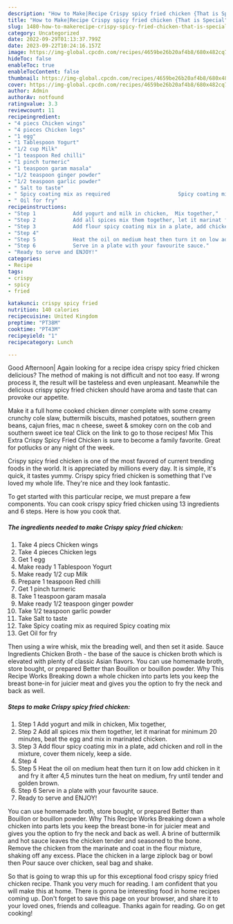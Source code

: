 ```yaml
---
description: "How to Make|Recipe Crispy spicy fried chicken {That is Special"
title: "How to Make|Recipe Crispy spicy fried chicken {That is Special"
slug: 1480-how-to-makerecipe-crispy-spicy-fried-chicken-that-is-special
category: Uncategorized
date: 2022-09-29T01:13:37.799Z
date: 2023-09-22T10:24:16.157Z
image: https://img-global.cpcdn.com/recipes/4659be26b20af4b8/680x482cq70/crispy-spicy-fried-chicken-recipe-main-photo.jpg
hideToc: false
enableToc: true
enableTocContent: false
thumbnail: https://img-global.cpcdn.com/recipes/4659be26b20af4b8/680x482cq70/crispy-spicy-fried-chicken-recipe-main-photo.jpg
cover: https://img-global.cpcdn.com/recipes/4659be26b20af4b8/680x482cq70/crispy-spicy-fried-chicken-recipe-main-photo.jpg
author: Admin
authorAv: notfound
ratingvalue: 3.3
reviewcount: 11
recipeingredient:
- "4 piecs Chicken wings"
- "4 pieces Chicken legs"
- "1 egg"
- "1 Tablespoon Yogurt"
- "1/2 cup Milk"
- "1 teaspoon Red chilli"
- "1 pinch turmeric"
- "1 teaspoon garam masala"
- "1/2 teaspoon ginger powder"
- "1/2 teaspoon garlic powder"
- " Salt to taste"
- " Spicy coating mix as required                      Spicy coating mix"
- " Oil for fry"
recipeinstructions:
- "Step 1            Add yogurt and milk in chicken,  Mix together,"
- "Step 2            Add all spices mix them together, let it marinat for minimum 20 minutes, beat the egg and mix in marinated chicken."
- "Step 3            Add flour spicy coating mix in a plate, add chicken and roll in the mixture, cover them nicely, keep a side."
- "Step 4"
- "Step 5            Heat the oil on medium heat then turn it on low add chicken in it and fry it after 4,5 minutes turn the heat on medium, fry until tender and golden brown."
- "Step 6            Serve in a plate with your favourite sauce."
- "Ready to serve and ENJOY!"
categories:
- Recipe
tags:
- crispy
- spicy
- fried

katakunci: crispy spicy fried 
nutrition: 140 calories
recipecuisine: United Kingdom
preptime: "PT38M"
cooktime: "PT43M"
recipeyield: "1"
recipecategory: Lunch

---
```



Good Afternoon| Again looking for a recipe idea crispy spicy fried chicken delicious? The method of making is not difficult and not too easy. If wrong process it, the result will be tasteless and even unpleasant. Meanwhile the delicious crispy spicy fried chicken should have aroma and taste that can provoke our appetite.





Make it a full home cooked chicken dinner complete with some creamy crunchy cole slaw, buttermilk biscuits, mashed potatoes, southern green beans, cajun fries, mac n cheese, sweet &amp; smokey corn on the cob and southern sweet ice tea! Click on the link to go to those recipes! Mix This Extra Crispy Spicy Fried Chicken is sure to become a family favorite. Great for potlucks or any night of the week.

Crispy spicy fried chicken is one of the most favored of current trending foods in the world. It is appreciated by millions every day. It is simple, it's quick, it tastes yummy. Crispy spicy fried chicken is something that I've loved my whole life. They're nice and they look fantastic.


To get started with this particular recipe, we must prepare a few components. You can cook crispy spicy fried chicken using 13 ingredients and 6 steps. Here is how you cook that.

<!--inarticleads1-->

##### The ingredients needed to make Crispy spicy fried chicken:

1. Take 4 piecs Chicken wings
1. Take 4 pieces Chicken legs
1. Get 1 egg
1. Make ready 1 Tablespoon Yogurt
1. Make ready 1/2 cup Milk
1. Prepare 1 teaspoon Red chilli
1. Get 1 pinch turmeric
1. Take 1 teaspoon garam masala
1. Make ready 1/2 teaspoon ginger powder
1. Take 1/2 teaspoon garlic powder
1. Take  Salt to taste
1. Take  Spicy coating mix as required                      Spicy coating mix
1. Get  Oil for fry


Then using a wire whisk, mix the breading well, and then set it aside. Sauce Ingredients Chicken Broth - the base of the sauce is chicken broth which is elevated with plenty of classic Asian flavors. You can use homemade broth, store bought, or prepared Better than Bouillon or bouillon powder. Why This Recipe Works Breaking down a whole chicken into parts lets you keep the breast bone-in for juicier meat and gives you the option to fry the neck and back as well. 

<!--inarticleads2-->

##### Steps to make Crispy spicy fried chicken:

1. Step 1            Add yogurt and milk in chicken,  Mix together,
1. Step 2            Add all spices mix them together, let it marinat for minimum 20 minutes, beat the egg and mix in marinated chicken.
1. Step 3            Add flour spicy coating mix in a plate, add chicken and roll in the mixture, cover them nicely, keep a side.
1. Step 4
1. Step 5            Heat the oil on medium heat then turn it on low add chicken in it and fry it after 4,5 minutes turn the heat on medium, fry until tender and golden brown.
1. Step 6            Serve in a plate with your favourite sauce.
1. Ready to serve and ENJOY!

You can use homemade broth, store bought, or prepared Better than Bouillon or bouillon powder. Why This Recipe Works Breaking down a whole chicken into parts lets you keep the breast bone-in for juicier meat and gives you the option to fry the neck and back as well. A brine of buttermilk and hot sauce leaves the chicken tender and seasoned to the bone. Remove the chicken from the marinate and coat in the flour mixture, shaking off any excess. Place the chicken in a large ziplock bag or bowl then Pour sauce over chicken, seal bag and shake. 

So that is going to wrap this up for this exceptional food crispy spicy fried chicken recipe. Thank you very much for reading. I am confident that you will make this at home. There is gonna be interesting food in home recipes coming up. Don't forget to save this page on your browser, and share it to your loved ones, friends and colleague. Thanks again for reading. Go on get cooking!

